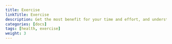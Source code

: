 ```yaml
---
title: Exercise
linkTitle: Exercise
description: Get the most benefit for your time and effort, and understand why.
categories: [docs]
tags: [health, exercise]
weight: 3
---
```


